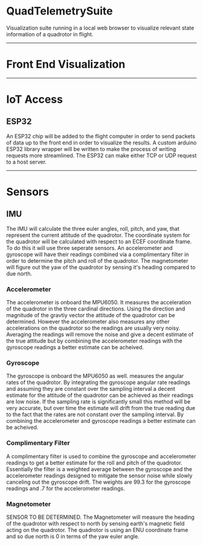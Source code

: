 # QuadTelemetrySuite
Visualization suite running in a local web browser to visualize relevant state information of a quadrotor in flight.

---
# Front End Visualization


---
# IoT Access

## ESP32

An ESP32 chip will be added to the flight computer in order to send packets of data up to the front end in order to visualize the results. A custom arduino ESP32 library wrapper will be written to make the process of writing requests more streamlined. The ESP32 can make either TCP or UDP request to a host server. 

---
# Sensors

## IMU

The IMU will calculate the three euler angles, roll, pitch, and yaw, that represent the current attitude of the quadrotor. The coordinate system for the quadrotor will be calculated with respect to an ECEF coordinate frame. To do this it will use three seperate sensors. An accelerometer and gyroscope will have their readings combined via a complimentary filter in order to determine the pitch and roll of the quadrotor. The magnetometer will figure out the yaw of the quadrotor by sensing it's heading compared to due north. 

### Accelerometer

The accelerometer is onboard the MPU6050. It measures the acceleration of the quadrotor in the three cardinal directions. Using the direction and magnitude of the gravtiy vector the attitude of the quadrotor can be determined. However the accelerometer also measures any other accelerations on the quadrotor so the readings are usually very noisy. Averaging the readings will remove the noise and give a decent estimate of the true attitude but by combining the accelerometer readings with the gyroscope readings a better estimate can be acheived.

### Gyroscope

The gyroscope is onboard the MPU6050 as well. measures the angular rates of the quadrotor. By integrating the gyroscope angular rate readings and assuming they are constant over the sampling interval a decent estimate for the attitude of the quadrotor can be achieved as their readings are low noise. If the sampling rate is significantly small this method will be very accurate, but over time the estimate will drift from the true reading due to the fact that the rates are not constant over the sampling interval. By combining the accelerometer and gyroscope readings a better estimate can be acheived. 

### Complimentary Filter

A complimentary filter is used to combine the gyroscope and accelerometer readings to get a better estimate for the roll and pitch of the quadrotor. Essentially the filter is a weighted average between the gyroscope and the accelerometer readings designed to mitigate the sensor noise while slowly canceling out the gyroscope drift. The weights are 99.3 for the gyroscope readings and .7 for the accelerometer readings.

### Magnetometer 

SENSOR TO BE DETERMINED. The Magnetometer will measure the heading of the quadrotor with respect to north by sensing earth's magnetic field acting on the quadrotor. The quadrotor is using an ENU coordinate frame and so due north is 0 in terms of the yaw euler angle. 
